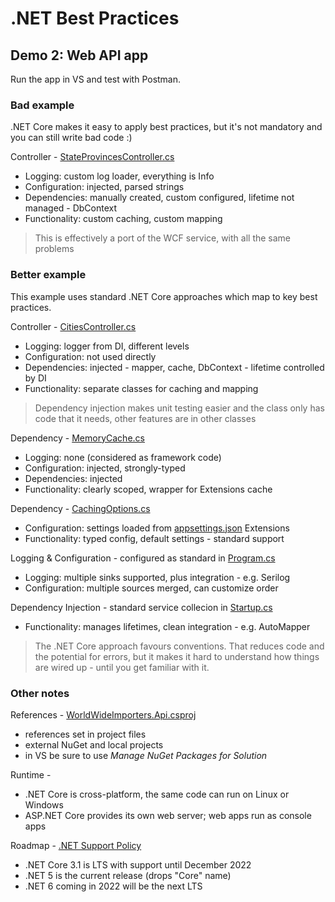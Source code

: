 # .NET Best Practices

## Demo 2: Web API app

Run the app in VS and test with Postman.

### Bad example

.NET Core makes it easy to apply best practices, but it's not mandatory and you can still write bad code :)

Controller - [StateProvincesController.cs](src/dotnet/WorldWideImporters/WorldWideImporters.Api/Controllers/StateProvincesController.cs)

- Logging: custom log loader, everything is Info
- Configuration: injected, parsed strings
- Dependencies: manually created, custom configured, lifetime not managed - DbContext
- Functionality: custom caching, custom mapping

> This is effectively a port of the WCF service, with all the same problems

### Better example 

This example uses standard .NET Core approaches which map to key best practices.

Controller - [CitiesController.cs](src/dotnet/WorldWideImporters/WorldWideImporters.Api/Controllers/CitiesController.cs)

- Logging: logger from DI, different levels
- Configuration: not used directly
- Dependencies: injected - mapper, cache, DbContext - lifetime controlled by DI
- Functionality: separate classes for caching and mapping

> Dependency injection makes unit testing easier and the class only has code that it needs, other features are in other classes

Dependency - [MemoryCache.cs](src/dotnet/WorldWideImporters/WorldWideImporters.Caching/MemoryCache.cs)

- Logging: none (considered as framework code)
- Configuration: injected, strongly-typed
- Dependencies: injected
- Functionality: clearly scoped, wrapper for Extensions cache

Dependency - [CachingOptions.cs](src/dotnet/WorldWideImporters/WorldWideImporters.Caching/Options/CachingOptions.cs)

- Configuration: settings loaded from [appsettings.json](src/dotnet/WorldWideImporters/WorldWideImporters.Api/appsettings.json) Extensions
- Functionality: typed config, default settings - standard support

Logging & Configuration - configured as standard in [Program.cs](src/dotnet/WorldWideImporters/WorldWideImporters.Api/Program.cs)

- Logging: multiple sinks supported, plus integration - e.g. Serilog
- Configuration: multiple sources merged, can customize order

Dependency Injection - standard service collecion in [Startup.cs](src/dotnet/WorldWideImporters/WorldWideImporters.Api/Startup.cs)

- Functionality: manages lifetimes, clean integration - e.g. AutoMapper

> The .NET Core approach favours conventions. That reduces code and the potential for errors, but it makes it hard to understand how things are wired up - until you get familiar with it.

### Other notes

References - [WorldWideImporters.Api.csproj](src/dotnet/WorldWideImporters/WorldWideImporters.Api/WorldWideImporters.Api.csproj)

- references set in project files
- external NuGet and local projects
- in VS be sure to use _Manage NuGet Packages for Solution_

Runtime -

- .NET Core is cross-platform, the same code can run on Linux or Windows
- ASP.NET Core provides its own web server; web apps run as console apps

Roadmap - [.NET Support Policy](https://dotnet.microsoft.com/platform/support/policy)

- .NET Core 3.1 is LTS with support until December 2022
- .NET 5 is the current release (drops "Core" name)
- .NET 6 coming in 2022 will be the next LTS